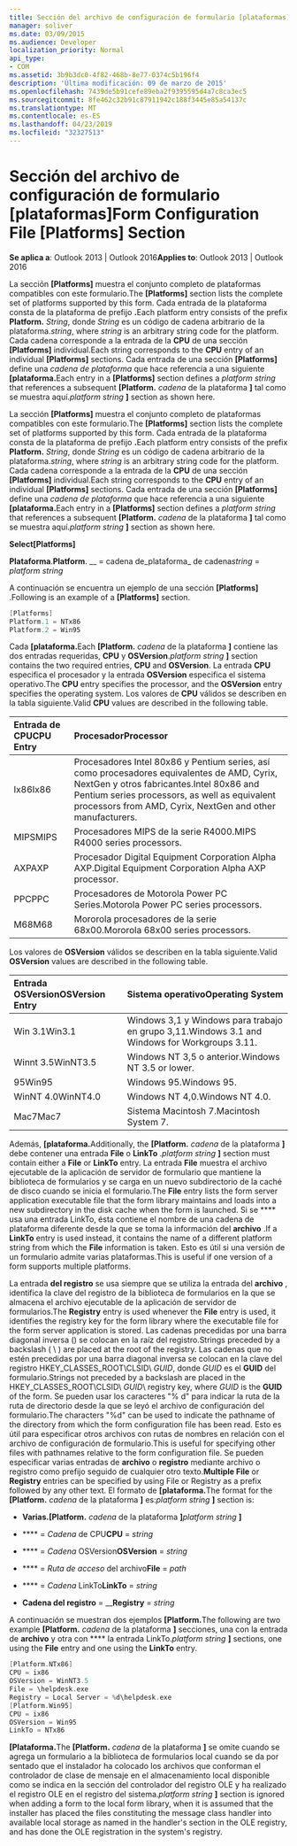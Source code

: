 ```yaml
---
title: Sección del archivo de configuración de formulario [plataformas]
manager: soliver
ms.date: 03/09/2015
ms.audience: Developer
localization_priority: Normal
api_type:
- COM
ms.assetid: 3b9b3dc0-4f82-468b-8e77-0374c5b196f4
description: 'Última modificación: 09 de marzo de 2015'
ms.openlocfilehash: 7439de5b91cefe89eba2f9395595d4a7c8ca3ec5
ms.sourcegitcommit: 8fe462c32b91c87911942c188f3445e85a54137c
ms.translationtype: MT
ms.contentlocale: es-ES
ms.lasthandoff: 04/23/2019
ms.locfileid: "32327513"
---
```

# <a name="form-configuration-file-platforms-section"></a><span data-ttu-id="1a067-103">Sección del archivo de configuración de formulario [plataformas]</span><span class="sxs-lookup"><span data-stu-id="1a067-103">Form Configuration File [Platforms] Section</span></span>

<span data-ttu-id="1a067-104">**Se aplica a**: Outlook 2013 | Outlook 2016</span><span class="sxs-lookup"><span data-stu-id="1a067-104">**Applies to**: Outlook 2013 | Outlook 2016</span></span> 
  
<span data-ttu-id="1a067-105">La sección **[Platforms]** muestra el conjunto completo de plataformas compatibles con este formulario.</span><span class="sxs-lookup"><span data-stu-id="1a067-105">The **[Platforms]** section lists the complete set of platforms supported by this form.</span></span> <span data-ttu-id="1a067-106">Cada entrada de la plataforma consta de la plataforma de prefijo **.**</span><span class="sxs-lookup"><span data-stu-id="1a067-106">Each platform entry consists of the prefix **Platform.**</span></span> <span data-ttu-id="1a067-107">_String_, donde _String_ es un código de cadena arbitrario de la plataforma.</span><span class="sxs-lookup"><span data-stu-id="1a067-107">_string_, where  _string_ is an arbitrary string code for the platform.</span></span> <span data-ttu-id="1a067-108">Cada cadena corresponde a la entrada de la **CPU** de una sección **[Platforms]** individual.</span><span class="sxs-lookup"><span data-stu-id="1a067-108">Each string corresponds to the **CPU** entry of an individual **[Platforms]** sections.</span></span> <span data-ttu-id="1a067-109">Cada entrada de una sección **[Platforms]** define una _cadena de plataforma_ que hace referencia a una siguiente **[plataforma.**</span><span class="sxs-lookup"><span data-stu-id="1a067-109">Each entry in a **[Platforms]** section defines a  _platform string_ that references a subsequent **[Platform.**</span></span> <span data-ttu-id="1a067-110">_cadena_ de la plataforma **]** tal como se muestra aquí.</span><span class="sxs-lookup"><span data-stu-id="1a067-110">_platform string_ **]** section as shown here.</span></span> 
  
<span data-ttu-id="1a067-111">La sección **[Platforms]** muestra el conjunto completo de plataformas compatibles con este formulario.</span><span class="sxs-lookup"><span data-stu-id="1a067-111">The **[Platforms]** section lists the complete set of platforms supported by this form.</span></span> <span data-ttu-id="1a067-112">Cada entrada de la plataforma consta de la plataforma de prefijo **.**</span><span class="sxs-lookup"><span data-stu-id="1a067-112">Each platform entry consists of the prefix **Platform.**</span></span> <span data-ttu-id="1a067-113">_String_, donde _String_ es un código de cadena arbitrario de la plataforma.</span><span class="sxs-lookup"><span data-stu-id="1a067-113">_string_, where  _string_ is an arbitrary string code for the platform.</span></span> <span data-ttu-id="1a067-114">Cada cadena corresponde a la entrada de la **CPU** de una sección **[Platforms]** individual.</span><span class="sxs-lookup"><span data-stu-id="1a067-114">Each string corresponds to the **CPU** entry of an individual **[Platforms]** sections.</span></span> <span data-ttu-id="1a067-115">Cada entrada de una sección **[Platforms]** define una _cadena de plataforma_ que hace referencia a una siguiente **[plataforma.**</span><span class="sxs-lookup"><span data-stu-id="1a067-115">Each entry in a **[Platforms]** section defines a  _platform string_ that references a subsequent **[Platform.**</span></span> <span data-ttu-id="1a067-116">_cadena_ de la plataforma **]** tal como se muestra aquí.</span><span class="sxs-lookup"><span data-stu-id="1a067-116">_platform string_ **]** section as shown here.</span></span> 
  
<span data-ttu-id="1a067-117">**Select**</span><span class="sxs-lookup"><span data-stu-id="1a067-117">**[Platforms]**</span></span>
  
<span data-ttu-id="1a067-118">**Plataforma**.</span><span class="sxs-lookup"><span data-stu-id="1a067-118">**Platform**.</span></span> <span data-ttu-id="1a067-119">__ =  cadena de_plataforma_ de cadena</span><span class="sxs-lookup"><span data-stu-id="1a067-119">_string_ =  _platform string_</span></span>
  
<span data-ttu-id="1a067-120">A continuación se encuentra un ejemplo de una sección **[Platforms]** .</span><span class="sxs-lookup"><span data-stu-id="1a067-120">Following is an example of a **[Platforms]** section.</span></span> 
  
```cpp
[Platforms]
Platform.1 = NTx86
Platform.2 = Win95

```

<span data-ttu-id="1a067-121">Cada **[plataforma.**</span><span class="sxs-lookup"><span data-stu-id="1a067-121">Each **[Platform.**</span></span> <span data-ttu-id="1a067-122">_cadena_ de la plataforma **]** contiene las dos entradas requeridas, **CPU** y **OSVersion**.</span><span class="sxs-lookup"><span data-stu-id="1a067-122">_platform string_ **]** section contains the two required entries, **CPU** and **OSVersion**.</span></span> <span data-ttu-id="1a067-123">La entrada **CPU** especifica el procesador y la entrada **OSVersion** especifica el sistema operativo.</span><span class="sxs-lookup"><span data-stu-id="1a067-123">The **CPU** entry specifies the processor, and the **OSVersion** entry specifies the operating system.</span></span> <span data-ttu-id="1a067-124">Los valores de **CPU** válidos se describen en la tabla siguiente.</span><span class="sxs-lookup"><span data-stu-id="1a067-124">Valid **CPU** values are described in the following table.</span></span> 
  
|<span data-ttu-id="1a067-125">**Entrada de CPU**</span><span class="sxs-lookup"><span data-stu-id="1a067-125">**CPU Entry**</span></span>|<span data-ttu-id="1a067-126">**Procesador**</span><span class="sxs-lookup"><span data-stu-id="1a067-126">**Processor**</span></span>|
|:-----|:-----|
|<span data-ttu-id="1a067-127">Ix86</span><span class="sxs-lookup"><span data-stu-id="1a067-127">Ix86</span></span>  <br/> |<span data-ttu-id="1a067-128">Procesadores Intel 80x86 y Pentium series, así como procesadores equivalentes de AMD, Cyrix, NextGen y otros fabricantes.</span><span class="sxs-lookup"><span data-stu-id="1a067-128">Intel 80x86 and Pentium series processors, as well as equivalent processors from AMD, Cyrix, NextGen and other manufacturers.</span></span>  <br/> |
|<span data-ttu-id="1a067-129">MIPS</span><span class="sxs-lookup"><span data-stu-id="1a067-129">MIPS</span></span>  <br/> |<span data-ttu-id="1a067-130">Procesadores MIPS de la serie R4000.</span><span class="sxs-lookup"><span data-stu-id="1a067-130">MIPS R4000 series processors.</span></span>  <br/> |
|<span data-ttu-id="1a067-131">AXP</span><span class="sxs-lookup"><span data-stu-id="1a067-131">AXP</span></span>  <br/> |<span data-ttu-id="1a067-132">Procesador Digital Equipment Corporation Alpha AXP.</span><span class="sxs-lookup"><span data-stu-id="1a067-132">Digital Equipment Corporation Alpha AXP processor.</span></span>  <br/> |
|<span data-ttu-id="1a067-133">PPC</span><span class="sxs-lookup"><span data-stu-id="1a067-133">PPC</span></span>  <br/> |<span data-ttu-id="1a067-134">Procesadores de Motorola Power PC Series.</span><span class="sxs-lookup"><span data-stu-id="1a067-134">Motorola Power PC series processors.</span></span>  <br/> |
|<span data-ttu-id="1a067-135">M68</span><span class="sxs-lookup"><span data-stu-id="1a067-135">M68</span></span>  <br/> |<span data-ttu-id="1a067-136">Mororola procesadores de la serie 68x00.</span><span class="sxs-lookup"><span data-stu-id="1a067-136">Mororola 68x00 series processors.</span></span>  <br/> |
   
<span data-ttu-id="1a067-137">Los valores de **OSVersion** válidos se describen en la tabla siguiente.</span><span class="sxs-lookup"><span data-stu-id="1a067-137">Valid **OSVersion** values are described in the following table.</span></span> 
  
|<span data-ttu-id="1a067-138">**Entrada OSVersion**</span><span class="sxs-lookup"><span data-stu-id="1a067-138">**OSVersion Entry**</span></span>|<span data-ttu-id="1a067-139">**Sistema operativo**</span><span class="sxs-lookup"><span data-stu-id="1a067-139">**Operating System**</span></span>|
|:-----|:-----|
|<span data-ttu-id="1a067-140">Win 3.1</span><span class="sxs-lookup"><span data-stu-id="1a067-140">Win3.1</span></span>  <br/> |<span data-ttu-id="1a067-141">Windows 3,1 y Windows para trabajo en grupo 3,11.</span><span class="sxs-lookup"><span data-stu-id="1a067-141">Windows 3.1 and Windows for Workgroups 3.11.</span></span>  <br/> |
|<span data-ttu-id="1a067-142">Winnt 3.5</span><span class="sxs-lookup"><span data-stu-id="1a067-142">WinNT3.5</span></span>  <br/> |<span data-ttu-id="1a067-143">Windows NT 3,5 o anterior.</span><span class="sxs-lookup"><span data-stu-id="1a067-143">Windows NT 3.5 or lower.</span></span>  <br/> |
|<span data-ttu-id="1a067-144">95</span><span class="sxs-lookup"><span data-stu-id="1a067-144">Win95</span></span>  <br/> |<span data-ttu-id="1a067-145">Windows 95.</span><span class="sxs-lookup"><span data-stu-id="1a067-145">Windows 95.</span></span>  <br/> |
|<span data-ttu-id="1a067-146">WinNT 4.0</span><span class="sxs-lookup"><span data-stu-id="1a067-146">WinNT4.0</span></span>  <br/> |<span data-ttu-id="1a067-147">Windows NT 4,0.</span><span class="sxs-lookup"><span data-stu-id="1a067-147">Windows NT 4.0.</span></span>  <br/> |
|<span data-ttu-id="1a067-148">Mac7</span><span class="sxs-lookup"><span data-stu-id="1a067-148">Mac7</span></span>  <br/> |<span data-ttu-id="1a067-149">Sistema Macintosh 7.</span><span class="sxs-lookup"><span data-stu-id="1a067-149">Macintosh System 7.</span></span>  <br/> |
   
<span data-ttu-id="1a067-150">Además, **[plataforma.**</span><span class="sxs-lookup"><span data-stu-id="1a067-150">Additionally, the **[Platform.**</span></span> <span data-ttu-id="1a067-151">_cadena_ de la plataforma **]** debe contener una entrada **File** o **LinkTo** .</span><span class="sxs-lookup"><span data-stu-id="1a067-151">_platform string_ **]** section must contain either a **File** or **LinkTo** entry.</span></span> <span data-ttu-id="1a067-152">La entrada **File** muestra el archivo ejecutable de la aplicación de servidor de formulario que mantiene la biblioteca de formularios y se carga en un nuevo subdirectorio de la caché de disco cuando se inicia el formulario.</span><span class="sxs-lookup"><span data-stu-id="1a067-152">The **File** entry lists the form server application executable file that the form library maintains and loads into a new subdirectory in the disk cache when the form is launched.</span></span> <span data-ttu-id="1a067-153">Si se \*\*\*\* usa una entrada LinkTo, ésta contiene el nombre de una cadena de plataforma diferente desde la que se toma la información del **archivo** .</span><span class="sxs-lookup"><span data-stu-id="1a067-153">If a **LinkTo** entry is used instead, it contains the name of a different platform string from which the **File** information is taken.</span></span> <span data-ttu-id="1a067-154">Esto es útil si una versión de un formulario admite varias plataformas.</span><span class="sxs-lookup"><span data-stu-id="1a067-154">This is useful if one version of a form supports multiple platforms.</span></span> 
  
<span data-ttu-id="1a067-155">La entrada **del registro** se usa siempre que se utiliza la entrada del **archivo** , identifica la clave del registro de la biblioteca de formularios en la que se almacena el archivo ejecutable de la aplicación de servidor de formularios.</span><span class="sxs-lookup"><span data-stu-id="1a067-155">The **Registry** entry is used whenever the **File** entry is used, it identifies the registry key for the form library where the executable file for the form server application is stored.</span></span> <span data-ttu-id="1a067-156">Las cadenas precedidas por una barra diagonal inversa (\) se colocan en la raíz del registro.</span><span class="sxs-lookup"><span data-stu-id="1a067-156">Strings preceded by a backslash ( \ ) are placed at the root of the registry.</span></span> <span data-ttu-id="1a067-157">Las cadenas que no estén precedidas por una barra diagonal inversa se colocan en la clave del registro HKEY_CLASSES_ROOT\CLSID\ _GUID_\, donde _GUID_ es el **GUID** del formulario.</span><span class="sxs-lookup"><span data-stu-id="1a067-157">Strings not preceded by a backslash are placed in the HKEY_CLASSES_ROOT\CLSID\  _GUID_\ registry key, where  _GUID_ is the **GUID** of the form.</span></span> <span data-ttu-id="1a067-158">Se pueden usar los caracteres "% d" para indicar la ruta de la ruta de directorio desde la que se leyó el archivo de configuración del formulario.</span><span class="sxs-lookup"><span data-stu-id="1a067-158">The characters "%d" can be used to indicate the pathname of the directory from which the form configuration file has been read.</span></span> <span data-ttu-id="1a067-159">Esto es útil para especificar otros archivos con rutas de nombres en relación con el archivo de configuración de formulario.</span><span class="sxs-lookup"><span data-stu-id="1a067-159">This is useful for specifying other files with pathnames relative to the form configuration file.</span></span> <span data-ttu-id="1a067-160">Se pueden especificar varias entradas de **archivo** o **registro** mediante archivo o registro como prefijo seguido de cualquier otro texto.</span><span class="sxs-lookup"><span data-stu-id="1a067-160">**Multiple File** or **Registry** entries can be specified by using File or Registry as a prefix followed by any other text.</span></span> <span data-ttu-id="1a067-161">El formato de **[plataforma.**</span><span class="sxs-lookup"><span data-stu-id="1a067-161">The format for the **[Platform.**</span></span> <span data-ttu-id="1a067-162">_cadena_ de la plataforma **]** es:</span><span class="sxs-lookup"><span data-stu-id="1a067-162">_platform string_ **]** section is:</span></span> 
  
- <span data-ttu-id="1a067-163">**Varias.**</span><span class="sxs-lookup"><span data-stu-id="1a067-163">**[Platform.**</span></span> <span data-ttu-id="1a067-164">_cadena_ de la plataforma **]**</span><span class="sxs-lookup"><span data-stu-id="1a067-164">_platform string_ **]**</span></span>
    
- <span data-ttu-id="1a067-165">\*\*\*\* =  _Cadena_ de CPU</span><span class="sxs-lookup"><span data-stu-id="1a067-165">**CPU** =  _string_</span></span>
    
- <span data-ttu-id="1a067-166">\*\*\*\* =  _Cadena_ OSVersion</span><span class="sxs-lookup"><span data-stu-id="1a067-166">**OSVersion** =  _string_</span></span>
    
- <span data-ttu-id="1a067-167">\*\*\*\* =  _Ruta de acceso_ del archivo</span><span class="sxs-lookup"><span data-stu-id="1a067-167">**File** =  _path_</span></span>
    
- <span data-ttu-id="1a067-168">\*\*\*\* =  _Cadena_ LinkTo</span><span class="sxs-lookup"><span data-stu-id="1a067-168">**LinkTo** =  _string_</span></span>
    
- <span data-ttu-id="1a067-169">**Cadena del registro** =  __</span><span class="sxs-lookup"><span data-stu-id="1a067-169">**Registry** =  _string_</span></span>
  
<span data-ttu-id="1a067-170">A continuación se muestran dos ejemplos **[Platform.**</span><span class="sxs-lookup"><span data-stu-id="1a067-170">The following are two example **[Platform.**</span></span> <span data-ttu-id="1a067-171">_cadena_ de la plataforma **]** secciones, una con la entrada de **archivo** y otra con \*\*\*\* la entrada LinkTo.</span><span class="sxs-lookup"><span data-stu-id="1a067-171">_platform string_ **]** sections, one using the **File** entry and one using the **LinkTo** entry.</span></span> 
  
```cpp
[Platform.NTx86]
CPU = ix86
OSVersion = WinNT3.5
File = \helpdesk.exe
Registry = Local Server = %d\helpdesk.exe
[Platform.Win95]
CPU = ix86
OSVersion = Win95
LinkTo = NTx86

```

<span data-ttu-id="1a067-172">**[Plataforma.**</span><span class="sxs-lookup"><span data-stu-id="1a067-172">The **[Platform.**</span></span> <span data-ttu-id="1a067-173">_cadena_ de la plataforma **]** se omite cuando se agrega un formulario a la biblioteca de formularios local cuando se da por sentado que el instalador ha colocado los archivos que conforman el controlador de clase de mensaje en el almacenamiento local disponible como se indica en la sección del controlador del registro OLE y ha realizado el registro OLE en el registro del sistema.</span><span class="sxs-lookup"><span data-stu-id="1a067-173">_platform string_ **]** section is ignored when adding a form to the local form library, when it is assumed that the installer has placed the files constituting the message class handler into available local storage as named in the handler's section in the OLE registry, and has done the OLE registration in the system's registry.</span></span> 
  


